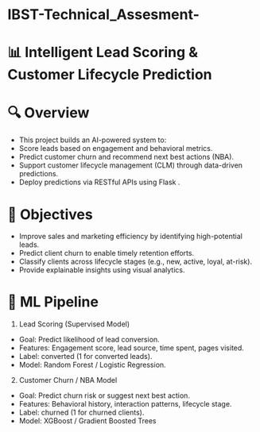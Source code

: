 # IBST-Technical_Assesment-
# 📊 Intelligent Lead Scoring & Customer Lifecycle Prediction
# 🔍 Overview
* This project builds an AI-powered system to:
* Score leads based on engagement and behavioral metrics.
* Predict customer churn and recommend next best actions (NBA).
* Support customer lifecycle management (CLM) through data-driven predictions.
* Deploy predictions via RESTful APIs using Flask .

# 🎯 Objectives
* Improve sales and marketing efficiency by identifying high-potential leads.
* Predict client churn to enable timely retention efforts.
* Classify clients across lifecycle stages (e.g., new, active, loyal, at-risk).
* Provide explainable insights using visual analytics.

# 🧠 ML Pipeline
1. Lead Scoring (Supervised Model)
* Goal: Predict likelihood of lead conversion.
* Features: Engagement score, lead source, time spent, pages visited.
* Label: converted (1 for converted leads).
* Model: Random Forest / Logistic Regression.
2. Customer Churn / NBA Model
* Goal: Predict churn risk or suggest next best action.
* Features: Behavioral history, interaction patterns, lifecycle stage.
* Label: churned (1 for churned clients).
* Model: XGBoost / Gradient Boosted Trees

